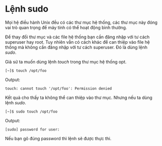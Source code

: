 # Lệnh sudo

Mọi hệ điều hành Unix đều có các thư mục hệ thống, các thư mục này đóng vai trò quan trọng để máy tính có thể hoạt động bình thường.

Để thay đổi thư mục và các file hệ thống bạn cần đăng nhập với tư cách superuser hay root. Tuy nhiên vẫn có cách khác để can thiệp vào file hệ thống mà không cần đăng nhập với tư cách superuser. Đó là dùng lệnh _sudo_.

Giả sử ta muốn dùng lệnh _touch_ trong thư mục hệ thống opt.

```text
[~]$ touch /opt/foo
```

Output:

```text
touch: cannot touch '/opt/foo': Permission denied
```

Kết quả cho thấy ta không thể can thiệp vào thư mục. Nhưng nếu ta dùng lệnh _sudo_.

```text
[~]$ sudo touch /opt/foo
```

Output:

```text
[sudo] password for user:
```

Nếu bạn gõ đúng password thì lệnh sẽ được thực thi.

